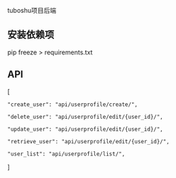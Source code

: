 tuboshu项目后端

## 安装依赖项

pip freeze > requirements.txt

## API

[

    "create_user": "api/userprofile/create/",

    "delete_user": "api/userprofile/edit/{user_id}/",

    "update_user": "api/userprofile/edit/{user_id}/",

    "retrieve_user": "api/userprofile/edit/{user_id}/",

    "user_list": "api/userprofile/list/",
    
]
